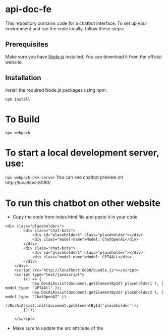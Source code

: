 # api-doc-fe
This repository contains code for a chatbot interface. To set up your environment and run the code locally, follow these steps:

## Prerequisites

Make sure you have [Node.js](https://nodejs.org/) installed. You can download it from the official website.

## Installation

Install the required Node.js packages using npm:

```npm install```

# To Build
```npx webpack```

# To start a local development server, use:
```npx webpack-dev-server```
You can see chatbot preview on http://localhost:8080/

# To run this chatbot on other website
- Copy the code from index.html file and paste it in your code
```
<div class="placeholders">
        <div class="chat-bots">
            <div id="placeholder2" class="placeholder"></div>
            <div class="model-name">Model: ChatOpenAI</div>
        </div>
        <div class="chat-bots">
            <div id="placeholder1" class="placeholder"></div>
            <div class="model-name">Model: GPT4ALL</div>
        </div>
    </div>
    <script src="http://localhost:8080/bundle.js"></script>
    <script type="text/javascript">
        (() => {
            new DocAiAssist(document.getElementById('placeholder1'), { model_type: "GPT4All" });
            new DocAiAssist(document.getElementById('placeholder2'), { model_type: "ChatOpenAI" })
            //DocAiAssist.init(document.getElementById('placeholder'));
        })();

    </script>
```
- Make sure to update the src attribute of the <script> tag to point to the correct location of your bundled bundle.js file if it's hosted on a different server.

